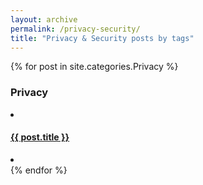 ```yaml
---
layout: archive
permalink: /privacy-security/
title: "Privacy & Security posts by tags" 
---
```


<div id="archives">
{% for post in site.categories.Privacy %}
  <div class="archive-group">
    <h3 class="category-head">Privacy</h3>
    <article class="archive-item">
        <li>
          <h4>
            <a href="{{ post.url }}">{{ post.title }}</a>
          </h4>
        <li>
    </article>
  </div>
{% endfor %}
</div>